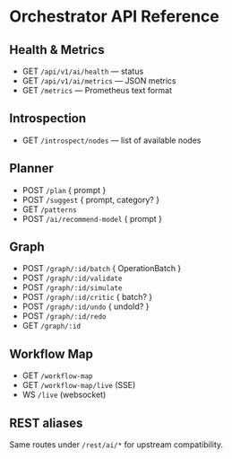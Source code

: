 # Orchestrator API Reference

## Health & Metrics

- GET `/api/v1/ai/health` — status
- GET `/api/v1/ai/metrics` — JSON metrics
- GET `/metrics` — Prometheus text format

## Introspection

- GET `/introspect/nodes` — list of available nodes

## Planner

- POST `/plan` { prompt }
- POST `/suggest` { prompt, category? }
- GET `/patterns`
- POST `/ai/recommend-model` { prompt }

## Graph

- POST `/graph/:id/batch` { OperationBatch }
- POST `/graph/:id/validate`
- POST `/graph/:id/simulate`
- POST `/graph/:id/critic` { batch? }
- POST `/graph/:id/undo` { undoId? }
- POST `/graph/:id/redo`
- GET `/graph/:id`

## Workflow Map

- GET `/workflow-map`
- GET `/workflow-map/live` (SSE)
- WS `/live` (websocket)

## REST aliases

Same routes under `/rest/ai/*` for upstream compatibility.